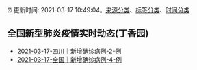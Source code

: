 :alarm_clock: 更新时间: 2021-03-17 10:49:04。[来源分类](../README.md)、[标签分类](../TAGS.md)、[时间分类](../TIMELINE.md)

## 全国新型肺炎疫情实时动态(丁香园)




- [2021-03-17-四川｜新增确诊病例-2-例](http://app.cctv.com/special/cportal/detail/arti/index.html?id=ArtiKjrVzoEGdoDHp5ULmLX2210317&isfromapp=1) 
- [2021-03-17-全国｜新增确诊病例-4-例](http://app.cctv.com/special/cportal/detail/arti/index.html?id=ArtiNg88Yf5o377GgTEmA6pl210317&isfromapp=1) 